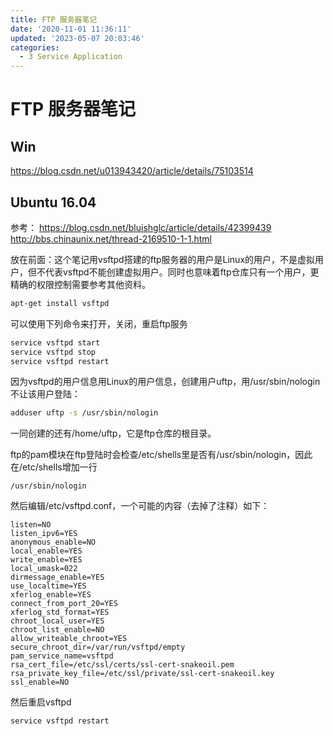 ```yaml
---
title: FTP 服务器笔记
date: '2020-11-01 11:36:11'
updated: '2023-05-07 20:03:46'
categories:
  - 3 Service Application
---
```


# FTP 服务器笔记

## Win

<https://blog.csdn.net/u013943420/article/details/75103514>

## Ubuntu 16.04

参考：
<https://blog.csdn.net/bluishglc/article/details/42399439>
<http://bbs.chinaunix.net/thread-2169510-1-1.html>

放在前面：这个笔记用vsftpd搭建的ftp服务器的用户是Linux的用户，不是虚拟用户，但不代表vsftpd不能创建虚拟用户。同时也意味着ftp仓库只有一个用户，更精确的权限控制需要参考其他资料。

```sh
apt-get install vsftpd
```

可以使用下列命令来打开，关闭，重启ftp服务

```sh
service vsftpd start
service vsftpd stop
service vsftpd restart
```
因为vsftpd的用户信息用Linux的用户信息，创建用户uftp，用/usr/sbin/nologin不让该用户登陆：

```sh
adduser uftp -s /usr/sbin/nologin
```

一同创建的还有/home/uftp，它是ftp仓库的根目录。

ftp的pam模块在ftp登陆时会检查/etc/shells里是否有/usr/sbin/nologin，因此在/etc/shells增加一行

```
/usr/sbin/nologin
```

然后编辑/etc/vsftpd.conf，一个可能的内容（去掉了注释）如下：

```
listen=NO
listen_ipv6=YES
anonymous_enable=NO
local_enable=YES
write_enable=YES
local_umask=022
dirmessage_enable=YES
use_localtime=YES
xferlog_enable=YES
connect_from_port_20=YES
xferlog_std_format=YES
chroot_local_user=YES
chroot_list_enable=NO
allow_writeable_chroot=YES
secure_chroot_dir=/var/run/vsftpd/empty
pam_service_name=vsftpd
rsa_cert_file=/etc/ssl/certs/ssl-cert-snakeoil.pem
rsa_private_key_file=/etc/ssl/private/ssl-cert-snakeoil.key
ssl_enable=NO
```

然后重启vsftpd

```sh
service vsftpd restart
```

